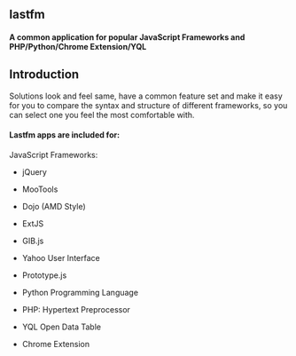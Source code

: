 ## lastfm

#### A common application for popular JavaScript Frameworks and PHP/Python/Chrome Extension/YQL

## Introduction

Solutions look and feel same, have a common feature set and make it easy for you to compare the syntax and structure of
different frameworks, so you can select one you feel the most comfortable with.
 
#### Lastfm apps are included for:

JavaScript Frameworks:

- jQuery
- MooTools
- Dojo (AMD Style)
- ExtJS
- GIB.js
- Yahoo User Interface
- Prototype.js

- Python Programming Language
- PHP: Hypertext Preprocessor
- YQL Open Data Table
- Chrome Extension



